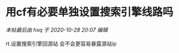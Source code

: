 # 用cf有必要单独设置搜索引擎线路吗


<i class="pstatus"> 本帖最后由 hxq 于 2020-10-28 20:07 编辑 </i><br />
<br />
rt.设置搜索引擎回源站 会不会更容易暴露源站ip
